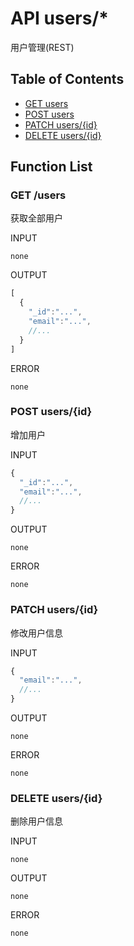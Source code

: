 # API users/*

用户管理(REST)

## Table of Contents

* [GET users](#get-users)
* [POST users](#post-users)
* [PATCH users/{id}](#patch-users-id)
* [DELETE users/{id}](#post-users-id)

## Function List

### GET /users

获取全部用户

INPUT

`none`

OUTPUT
```javascript
[
  {
    "_id":"...",
    "email":"...",
    //...
  }
]
```
ERROR

`none`

### POST users/{id}

增加用户

INPUT
```javascript
{
  "_id":"...",
  "email":"...",
  //...
}
```
OUTPUT

`none`

ERROR

`none`

### PATCH users/{id}

修改用户信息

INPUT
```javascript
{
  "email":"...",
  //...
}
```
OUTPUT

`none`

ERROR

`none`

### DELETE users/{id}

删除用户信息

INPUT

`none`

OUTPUT

`none`

ERROR

`none`
